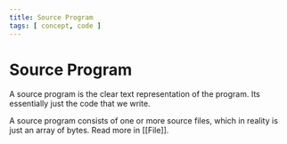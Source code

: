```yaml
---
title: Source Program
tags: [ concept, code ]
---
```


# Source Program
A source program is the clear text representation of the program. Its essentially just the code that we write. 

A source program consists of one or more source files, which in reality is just an array of bytes. Read more in [[File]].

